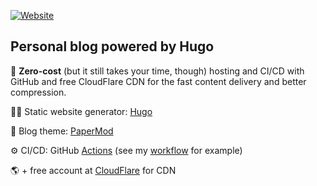 [![Website](https://github.com/vasylenko/serhii.vasylenko.info/actions/workflows/website.yaml/badge.svg?branch=main)](https://github.com/vasylenko/serhii.vasylenko.info/actions/workflows/website.yaml)

## Personal blog powered by Hugo

🤑 **Zero-cost** (but it still takes your time, though) hosting and CI/CD with GitHub and free CloudFlare CDN for the fast content delivery and better compression.

👨‍💻 Static website generator: [Hugo](https://gohugo.io/)

📝 Blog theme: [PaperMod](https://github.com/adityatelange/hugo-PaperMod/)

⚙️ CI/CD: GitHub [Actions](https://docs.github.com/en/actions) (see my [workflow](./.github/workflows/website.yaml) for example)

🌎 + free account at [CloudFlare](https://www.cloudflare.com/plans/) for CDN 
